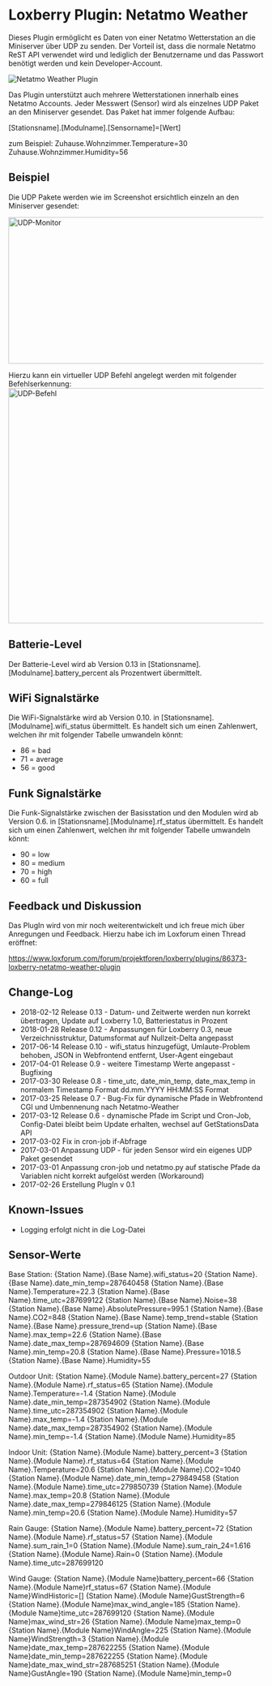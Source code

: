 # Loxberry Plugin: Netatmo Weather
Dieses Plugin ermöglicht es Daten von einer Netatmo Wetterstation an die Miniserver über UDP zu senden. Der Vorteil ist, dass die normale Netatmo ReST API verwendet wird und lediglich der Benutzername und das Passwort benötigt werden und kein Developer-Account.

<img src="http://www.loxberry.de/wp-content/uploads/thenext-thumb-cache//Netatmo-Weather-b46108565ab2f793df966217aaaecabb-900x0.png" alt="Netatmo Weather Plugin"/>

Das Plugin unterstützt auch mehrere Wetterstationen innerhalb eines Netatmo Accounts. Jeder Messwert (Sensor) wird als einzelnes UDP Paket an den Miniserver gesendet. Das Paket hat immer folgende Aufbau:

[Stationsname].[Modulname].[Sensorname]=[Wert]

zum Beispiel:
Zuhause.Wohnzimmer.Temperature=30
Zuhause.Wohnzimmer.Humidity=56

## Beispiel
Die UDP Pakete werden wie im Screenshot ersichtlich einzeln an den Miniserver gesendet:

<img src="http://www.loxberry.de/wp-content/uploads/UDP-Monitor-1024x308.png" alt="UDP-Monitor" width="960" height="289"/>

Hierzu kann ein virtueller UDP Befehl angelegt werden mit folgender Befehlserkennung:
<img class="alignnone wp-image-303 " src="http://www.loxberry.de/wp-content/uploads/UDP-Befehl-1024x743.png" alt="UDP-Befehl" width="640" height="464" />

## Batterie-Level

Der Batterie-Level wird ab Version 0.13 in [Stationsname].[Modulname].battery_percent als Prozentwert übermittelt. 

## WiFi Signalstärke
Die WiFi-Signalstärke wird ab Version 0.10. in [Stationsname].[Modulname].wifi_status übermittelt. Es handelt sich um einen Zahlenwert, welchen ihr mit folgender Tabelle umwandeln könnt:

- 86 = bad
- 71 = average
- 56 = good

## Funk Signalstärke
Die Funk-Signalstärke zwischen der Basisstation und den Modulen wird ab Version 0.6. in [Stationsname].[Modulname].rf_status übermittelt. Es handelt sich um einen Zahlenwert, welchen ihr mit folgender Tabelle umwandeln könnt:

- 90 = low
- 80 = medium
- 70 = high
- 60 = full

## Feedback und Diskussion
Das PlugIn wird von mir noch weiterentwickelt und ich freue mich über Anregungen und Feedback. Hierzu habe ich im Loxforum einen Thread eröffnet:

<a href="https://www.loxforum.com/forum/projektforen/loxberry/plugins/86373-loxberry-netatmo-weather-plugin">https://www.loxforum.com/forum/projektforen/loxberry/plugins/86373-loxberry-netatmo-weather-plugin</a>

## Change-Log
- 2018-02-12 Release 0.13 - Datum- und Zeitwerte werden nun korrekt übertragen, Update auf Loxberry 1.0, Batteriestatus in Prozent
- 2018-01-28 Release 0.12 - Anpassungen für Loxberry 0.3, neue Verzeichnisstruktur, Datumsformat auf Nullzeit-Delta angepasst
- 2017-06-14 Release 0.10 - wifi_status hinzugefügt, Umlaute-Problem   behoben, JSON in Webfrontend entfernt, User-Agent eingebaut
- 2017-04-01 Release 0.9 - weitere Timestamp Werte angepasst - Bugfixing 
- 2017-03-30 Release 0.8 - time_utc, date_min_temp,    date_max_temp in normalem Timestamp Format dd.mm.YYYY HH:MM:SS Format   
- 2017-03-25 Release 0.7 - Bug-Fix für dynamische Pfade in Webfrontend CGI und    Umbennenung nach Netatmo-Weather 
- 2017-03-12 Release 0.6 - dynamische    Pfade im Script und Cron-Job, Config-Datei bleibt beim Update    erhalten, wechsel auf GetStationsData API 
- 2017-03-02 Fix in cron-job    if-Abfrage 
- 2017-03-01 Anpassung UDP - für jeden Sensor wird ein    eigenes UDP Paket gesendet 
- 2017-03-01  Anpassung cron-job und    netatmo.py auf statische Pfade da Variablen nicht korrekt aufgelöst    werden (Workaround) 
- 2017-02-26  Erstellung PlugIn v 0.1

## Known-Issues
- Logging erfolgt nicht in die Log-Datei

## Sensor-Werte
Base Station:
{Station Name}.{Base Name}.wifi_status=20
{Station Name}.{Base Name}.date_min_temp=287640458
{Station Name}.{Base Name}.Temperature=22.3
{Station Name}.{Base Name}.time_utc=287699122
{Station Name}.{Base Name}.Noise=38
{Station Name}.{Base Name}.AbsolutePressure=995.1
{Station Name}.{Base Name}.CO2=848
{Station Name}.{Base Name}.temp_trend=stable
{Station Name}.{Base Name}.pressure_trend=up
{Station Name}.{Base Name}.max_temp=22.6
{Station Name}.{Base Name}.date_max_temp=287694609
{Station Name}.{Base Name}.min_temp=20.8
{Station Name}.{Base Name}.Pressure=1018.5
{Station Name}.{Base Name}.Humidity=55

Outdoor Unit:
{Station Name}.{Module Name}.battery_percent=27
{Station Name}.{Module Name}.rf_status=65
{Station Name}.{Module Name}.Temperature=-1.4
{Station Name}.{Module Name}.date_min_temp=287354902
{Station Name}.{Module Name}.time_utc=287354902
{Station Name}.{Module Name}.max_temp=-1.4
{Station Name}.{Module Name}.date_max_temp=287354902
{Station Name}.{Module Name}.min_temp=-1.4
{Station Name}.{Module Name}.Humidity=85

Indoor Unit:
{Station Name}.{Module Name}.battery_percent=3
{Station Name}.{Module Name}.rf_status=64
{Station Name}.{Module Name}.Temperature=20.6
{Station Name}.{Module Name}.CO2=1040
{Station Name}.{Module Name}.date_min_temp=279849458
{Station Name}.{Module Name}.time_utc=279850739
{Station Name}.{Module Name}.max_temp=20.8
{Station Name}.{Module Name}.date_max_temp=279846125
{Station Name}.{Module Name}.min_temp=20.6
{Station Name}.{Module Name}.Humidity=57

Rain Gauge:
{Station Name}.{Module Name}.battery_percent=72
{Station Name}.{Module Name}.rf_status=57
{Station Name}.{Module Name}.sum_rain_1=0
{Station Name}.{Module Name}.sum_rain_24=1.616
{Station Name}.{Module Name}.Rain=0
{Station Name}.{Module Name}.time_utc=287699120

Wind Gauge:
{Station Name}.{Module Name}battery_percent=66
{Station Name}.{Module Name}rf_status=67
{Station Name}.{Module Name}WindHistoric=[]
{Station Name}.{Module Name}GustStrength=6
{Station Name}.{Module Name}max_wind_angle=185
{Station Name}.{Module Name}time_utc=287699120
{Station Name}.{Module Name}max_wind_str=26
{Station Name}.{Module Name}max_temp=0
{Station Name}.{Module Name}WindAngle=225
{Station Name}.{Module Name}WindStrength=3
{Station Name}.{Module Name}date_max_temp=287622255
{Station Name}.{Module Name}date_min_temp=287622255
{Station Name}.{Module Name}date_max_wind_str=287685251
{Station Name}.{Module Name}GustAngle=190
{Station Name}.{Module Name}min_temp=0